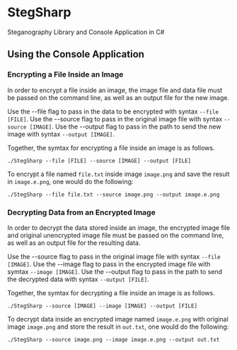 # StegSharp

Steganography Library and Console Application in C#

## Using the Console Application

### Encrypting a File Inside an Image

In order to encrypt a file inside an image, the image file and data file must
be passed on the command line, as well as an output file for the new image.

Use the --file flag to pass in the data to be encrypted with syntax ```--file [FILE]```.
Use the --source flag to pass in the original image file with syntax ```--source [IMAGE]```.
Use the --output flag to pass in the path to send the new image with syntax ```--output [IMAGE]```.

Together, the symtax for encrypting a file inside an image is as follows.
```
./StegSharp --file [FILE] --source [IMAGE] --output [FILE]
```

To encrypt a file named ```file.txt``` inside image ```image.png``` and save the result in
```image.e.png```, one would do the following:
```
./StegSharp --file file.txt --source image.png --output image.e.png
```

### Decrypting Data from an Encrypted Image

In order to decrypt the data stored inside an image, the encrypted image file and
original unencrypted image file must be passed on the command line, as well as an
output file for the resulting data.

Use the --source flag to pass in the original image file with syntax ```--file [IMAGE]```.
Use the --image flag to pass in the encrypted image file with symtax ```--image [IMAGE]```.
Use the --output flag to pass in the path to send the decrypted data with syntax ```--output [FILE]```.

Together, the symtax for decrypting a file inside an image is as follows.
```
./StegSharp --source [IMAGE] --image [IMAGE] --output [FILE]
```

To decrypt data inside an encrypted image named ```image.e.png``` with original image ```image.png```
and store the result in ```out.txt```, one would do the following:
```
./StegSharp --source image.png --image image.e.png --output out.txt
```
